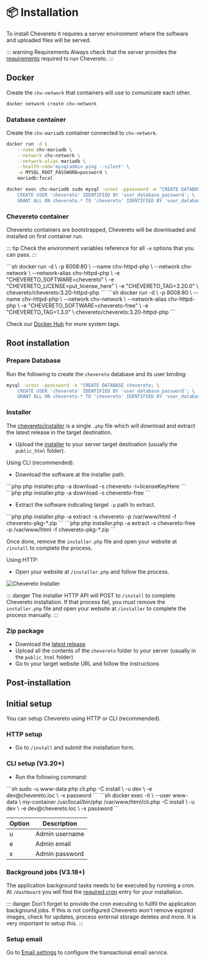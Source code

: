 # 📦 Installation

To install Chevereto it requires a server environment where the software and uploaded files will be served.

::: warning Requirements
Always check that the server provides the [requirements](../setup/system/requirements.md) required to run Chevereto.
:::

## Docker

Create the `chv-network` that containers will use to comunicate each other.

```sh
docker network create chv-network
```

### Database container

Create the `chv-mariadb` container connected to `chv-network`.

```sh
docker run -d \
    --name chv-mariadb \
    --network chv-network \
    --network-alias mariadb \
    --health-cmd='mysqladmin ping --silent' \
    -e MYSQL_ROOT_PASSWORD=password \
    mariadb:focal
```

```sh
docker exec chv-mariadb sudo mysql -uroot -ppassword -e "CREATE DATABASE chevereto; \
    CREATE USER 'chevereto' IDENTIFIED BY 'user_database_password'; \
    GRANT ALL ON chevereto.* TO 'chevereto' IDENTIFIED BY 'user_database_password';"
```

### Chevereto container

Chevereto containers are bootstrapped, Chevereto will be downloaded and installed on first container run.

::: tip
Check the environment variables reference for all `-e` options that you can pass.
:::

<code-group>
<code-block title="Paid">
```sh
docker run -d \
    -p 8008:80 \
    --name chv-httpd-php \
    --network chv-network \
    --network-alias chv-httpd-php \
    -e "CHEVERETO_SOFTWARE=chevereto" \
    -e "CHEVERETO_LICENSE=put_license_here" \
    -e "CHEVERETO_TAG=3.20.0" \
    chevereto/chevereto:3.20-httpd-php
```
</code-block>

<code-block title="Free">
```sh
docker run -d \
    -p 8008:80 \
    --name chv-httpd-php \
    --network chv-network \
    --network-alias chv-httpd-php \
    -e "CHEVERETO_SOFTWARE=chevereto-free" \
    -e "CHEVERETO_TAG=1.3.0" \
    chevereto/chevereto:3.20-httpd-php
```
</code-block>
</code-group>

Check our [Docker Hub](https://hub.docker.com/r/chevereto/chevereto/tags?page=1&ordering=last_updated) for more system tags.

## Root installation

### Prepare Database

Run the following to create the `chevereto` database and its user binding:

```sh
mysql -uroot -ppassword -e "CREATE DATABASE chevereto; \
    CREATE USER 'chevereto' IDENTIFIED BY 'user_database_password'; \
    GRANT ALL ON chevereto.* TO 'chevereto' IDENTIFIED BY 'user_database_password';"
```

### Installer

The [chevereto/installer](https://github.com/chevereto/installer) is a single `.php` file which will download and extract the latest release in the target destination.

* Upload the [installer](https://chevereto.com/download/file/installer) to your server target destination (usually the `public_html` folder).

Using CLI (recommended):

* Download the software at the installer path.

<code-group>
<code-block title="Paid">
```php
php installer.php -a download -s chevereto -l=licenseKeyHere
```
</code-block>

<code-block title="Free">
```php
php installer.php -a download -s chevereto-free
```
</code-block>
</code-group>

* Extract the software indicating target `-p` path to extract.

<code-group>
<code-block title="Paid">
```php
php installer.php -a extract -s chevereto -p /var/www/html -f chevereto-pkg-*.zip
```
</code-block>

<code-block title="Free">
```php
php installer.php -a extract -s chevereto-free -p /var/www/html -f chevereto-pkg-*.zip
```
</code-block>
</code-group>

Once done, remove the `installer.php` file and open your website at `/install` to complete the process.

Using HTTP:

* Open your website at `/installer.php` and follow the process.

![Chevereto Installer](https://camo.githubusercontent.com/1c1a868703419338eb6b01802270171b4bbb134d/68747470733a2f2f63686576657265746f2e636f6d2f7372632f696d672f696e7374616c6c65722f73637265656e2d76322e706e673f3230313930363233)

::: danger
The installer HTTP API will POST to `/install` to complete Chevereto installation. If that process fail, you must remove the `installer.php` file and open your website at `/installer` to complete the process manually.
:::

### Zip package

* Download the [latest release](https://chevereto.com/panel/downloads)
* Upload all the contents of the `chevereto` folder to your server (usually in the `public_html` folder)
* Go to your target website URL and follow the instructions

## Post-installation

## Initial setup

You can setup Chevereto using HTTP or CLI (recommended).

### HTTP setup

* Go to `/install` and submit the installation form.

### CLI setup (V3.20+)

* Run the following command:

<code-group>
<code-block title="Shell">
```sh
sudo -u www-data php cli.php -C install \
    -u dev \
    -e dev@chevereto.loc \
    -x password
```
</code-block>

<code-block title="Docker">
```sh
docker exec -it \
    --user www-data \
    my-container /usr/local/bin/php /var/www/html/cli.php -C install \
    -u dev \
    -e dev@chevereto.loc \
    -x password
```
</code-block>
</code-group>

| Option | Description    |
| ------ | -------------- |
| u      | Admin username |
| e      | Admin email    |
| x      | Admin password |

### Background jobs (V3.18+)

The application background tasks needs to be executed by running a cron. At `/dashboard` you will find the [required cron](../setup/system/requirements.md#cron) entry for your installation.

::: danger
Don't forget to provide the cron executing to fullfil the application background jobs. If this is not configured Chevereto won't remove expired images, check for updates, process external storage deletes and more. It is very important to setup this.
:::

### Setup email

Go to [Email settings](../settings/email.md) to configure the transactional email service.
